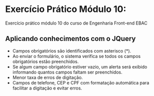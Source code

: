 # Exercício Prático Módulo 10:

Exercício prático módulo 10 do curso de Engenharia Front-end EBAC
  
 ## Aplicando conhecimentos com o JQuery ##

- Campos obrigatórios são identificados com asterisco (*).
- Ao enviar o formulário, o sistema verifica se todos os campos obrigatórios estão preenchidos.
- Se algum campo obrigatório estiver vazio, um alerta será exibido informando quantos campos faltam ser preenchidos.
- Menor taxa de erros de digitação.
- Campos de telefone, CEP e CPF com formatação automática para facilitar a digitação e evitar erros.
